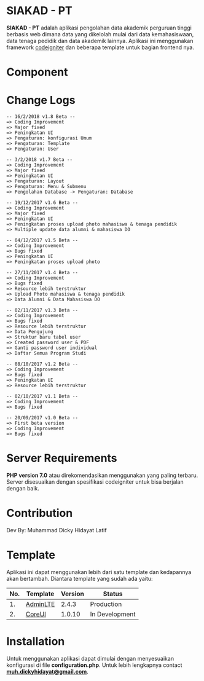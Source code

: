 # SIAKAD - PT

**SIAKAD - PT** adalah aplikasi pengolahan data akademik perguruan tinggi berbasis web dimana data yang dikelolah mulai dari data kemahasiswaan, data tenaga pedidik dan data akademik lainnya. Aplikasi ini menggunakan framework [codeigniter](https://codeigniter.com) dan beberapa template untuk bagian frontend nya.

# Component


# Change Logs

	-- 16/2/2018 v1.8 Beta --
	=> Coding Improvement
	=> Major fixed
	=> Peningkatan UI
	=> Pengaturan: konfigurasi Umum
	=> Pengaturan: Template
	=> Pengaturan: User

	-- 3/2/2018 v1.7 Beta --
	=> Coding Improvement
	=> Major fixed
	=> Peningkatan UI
	=> Pengaturan: Layout
	=> Pengaturan: Menu & Submenu
	=> Pengolahan Database -> Pengaturan: Database

	-- 19/12/2017 v1.6 Beta --
	=> Coding Improvement
	=> Major fixed
	=> Peningkatan UI
	=> Peningkatan proses upload photo mahasiswa & tenaga pendidik
	=> Multiple update data alumni & mahasiswa DO

	-- 04/12/2017 v1.5 Beta --
	=> Coding Improvement
	=> Bugs fixed
	=> Peningkatan UI
	=> Peningkatan proses upload photo

	-- 27/11/2017 v1.4 Beta --
	=> Coding Improvement
	=> Bugs fixed
	=> Resource lebih terstruktur
	=> Upload Photo mahasiswa & tenaga pendidik
	=> Data Alumni & Data Mahasiswa DO

	-- 02/11/2017 v1.3 Beta --
	=> Coding Improvement
	=> Bugs fixed
	=> Resource lebih terstruktur
	=> Data Pengujung
	=> Struktur baru tabel user
	=> Created password user & PDF
	=> Ganti password user individual
	=> Daftar Semua Program Studi

	-- 08/10/2017 v1.2 Beta --
	=> Coding Improvement
	=> Bugs fixed
	=> Peningkatan UI
	=> Resource lebih terstruktur

	-- 02/10/2017 v1.1 Beta --
	=> Coding Improvement
	=> Bugs fixed

	-- 20/09/2017 v1.0 Beta --
	=> First beta version
	=> Coding Improvement
	=> Bugs fixed


# Server Requirements

**PHP version 7.0** atau direkomendasikan menggunakan yang paling terbaru. Server
disesuaikan dengan spesifikasi codeigniter untuk bisa berjalan dengan baik.

# Contribution

Dev By: Muhammad Dicky Hidayat Latif

# Template

Aplikasi ini dapat menggunakan lebih dari satu template dan kedapannya akan bertambah. Diantara template yang sudah ada yaitu:

No. | Template | Version | Status
--- | -------- | ------- | ------
1\. | [AdminLTE](https://github.com/almasaeed2010/AdminLTE) | 2.4.3 | Production
2\. | [CoreUI](https://github.com/mrholek/CoreUI-Free-Bootstrap-Admin-Template) | 1.0.10 | In Development

# Installation

Untuk menggunakan aplikasi dapat dimulai dengan menyesuaikan konfigurasi di file **configuration.php**. Untuk lebih lengkapnya contact **muh.dickyhidayat@gmail.com**.
